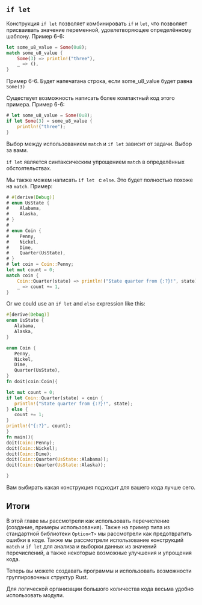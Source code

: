 ## `if let`

Конструкция `if let` позволяет комбинировать `if` и `let`, что позволяет присваивать
значение переменной, удовлетворяющее определённому шаблону. Пример 6-6:

```rust
let some_u8_value = Some(0u8);
match some_u8_value {
    Some(3) => println!("three"),
    _ => (),
}
```

<span class="caption">Пример 6-6. Будет напечатана строка, если some_u8_value будет
равна `Some(3)`</span>

Существует возможность написать более компактный код этого примера. Пример 6-6:

```rust
# let some_u8_value = Some(0u8);
if let Some(3) = some_u8_value {
    println!("three");
}
```

Выбор между использованием `match` и `if let` зависит от задачи. Выбор за вами.

`if let` является синтаксическим упрощением `match` в определённых обстоятельствах.

Мы также можем написать `if let ` c `else`. Это будет полностью похоже на `match`.
Пример:

```rust
# #[derive(Debug)]
# enum UsState {
#    Alabama,
#    Alaska,
# }
#
# enum Coin {
#    Penny,
#    Nickel,
#    Dime,
#    Quarter(UsState),
# }
# let coin = Coin::Penny;
let mut count = 0;
match coin {
    Coin::Quarter(state) => println!("State quarter from {:?}!", state),
    _ => count += 1,
}
```

Or we could use an `if let` and `else` expression like this:

```rust
#[derive(Debug)]
enum UsState {
   Alabama,
   Alaska,
}

enum Coin {
   Penny,
   Nickel,
   Dime,
   Quarter(UsState),
}
fn doit(coin:Coin){

let mut count = 0;
if let Coin::Quarter(state) = coin {
   println!("State quarter from {:?}!", state);
} else {
   count += 1;
}
println!("{:?}", count);
}
fn main(){
doit(Coin::Penny);
doit(Coin::Nickel);
doit(Coin::Dime);
doit(Coin::Quarter(UsState::Alabama));
doit(Coin::Quarter(UsState::Alaska));

}
```

Вам выбирать какая конструкция подходит для вашего кода лучше сего.

## Итоги

В этой главе мы рассмотрели как использовать перечисление (создание, примеры использования).
Также на пример типа из стандартной библиотеки `Option<T>` мы рассмотрели как
предотвратить ошибки в коде.  Также мы рассмотрели использование конструкций
`match` и `if let` для анализа и выборки данных из значений перечислений, а также
некоторые возможные улучшения и упрощения кода.

Теперь вы можете создавать программы и использовать возможности группировочных структур
Rust.

Для логической организации большого количества кода весьма удобно использовать модули.
